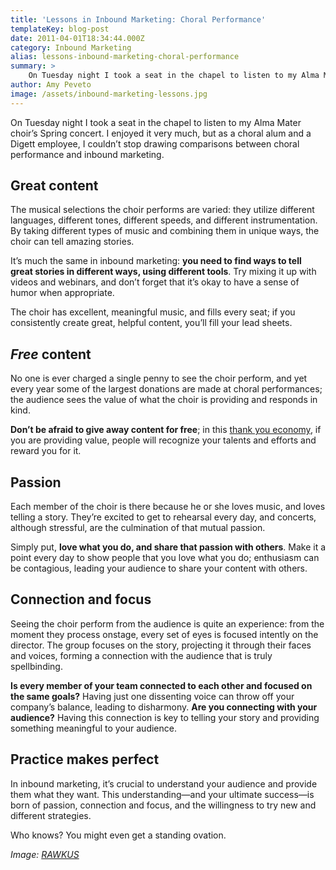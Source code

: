 ```yaml
---
title: 'Lessons in Inbound Marketing: Choral Performance'
templateKey: blog-post
date: 2011-04-01T18:34:44.000Z
category: Inbound Marketing
alias: lessons-inbound-marketing-choral-performance
summary: > 
  	On Tuesday night I took a seat in the chapel to listen to my Alma Mater choir’s Spring concert. I enjoyed it very much, but as a choral alum and a Digett employee, I couldn’t stop drawing comparisons between choral performance and inbound marketing.
author: Amy Peveto
image: /assets/inbound-marketing-lessons.jpg
---
```


On Tuesday night I took a seat in the chapel to listen to my Alma Mater choir’s Spring concert. I enjoyed it very much, but as a choral alum and a Digett employee, I couldn’t stop drawing comparisons between choral performance and inbound marketing.

Great content
-------------

The musical selections the choir performs are varied: they utilize different languages, different tones, different speeds, and different instrumentation. By taking different types of music and combining them in unique ways, the choir can tell amazing stories.

It’s much the same in inbound marketing: **you need to find ways to tell great stories in different ways, using different tools**. Try mixing it up with videos and webinars, and don’t forget that it’s okay to have a sense of humor when appropriate.

The choir has excellent, meaningful music, and fills every seat; if you consistently create great, helpful content, you’ll fill your lead sheets.

_Free_ content
--------------

No one is ever charged a single penny to see the choir perform, and yet every year some of the largest donations are made at choral performances; the audience sees the value of what the choir is providing and responds in kind.

**Don’t be afraid to give away content for free**; in this [thank you economy](/insights/social-media-social-networking), if you are providing value, people will recognize your talents and efforts and reward you for it.

Passion
-------

Each member of the choir is there because he or she loves music, and loves telling a story. They’re excited to get to rehearsal every day, and concerts, although stressful, are the culmination of that mutual passion.

Simply put, **love what you do, and share that passion with others**. Make it a point every day to show people that you love what you do; enthusiasm can be contagious, leading your audience to share your content with others.

Connection and focus
--------------------

Seeing the choir perform from the audience is quite an experience: from the moment they process onstage, every set of eyes is focused intently on the director. The group focuses on the story, projecting it through their faces and voices, forming a connection with the audience that is truly spellbinding.

**Is every member of your team connected to each other and focused on the same goals?** Having just one dissenting voice can throw off your company’s balance, leading to disharmony. **Are you connecting with your audience?** Having this connection is key to telling your story and providing something meaningful to your audience. 

Practice makes perfect
----------------------

In inbound marketing, it’s crucial to understand your audience and provide them what they want. This understanding—and your ultimate success—is born of passion, connection and focus, and the willingness to try new and different strategies.

Who knows? You might even get a standing ovation.

_Image: [RAWKUS](http://www.freeimages.com/photographer/RAWKU5-50583)_